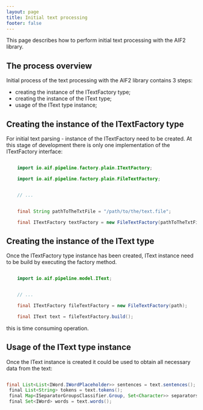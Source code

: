 ```yaml
---
layout: page
title: Initial text processing
footer: false
---
```


This page describes how to perform initial text processing with the AIF2 library.

## The process overview

Initial process of the text processing with the AIF2 library contains 3 steps:

* creating the instance of the ITextFactory type;
* creating the instance of the IText type;
* usage of the IText type instance; 

## Creating the instance of the ITextFactory type

For initial text parsing - instance of the ITextFactory need to be created. At this stage of development there is only one implementation of the ITextFactory interface:

``` java

    import io.aif.pipeline.factory.plain.ITextFactory;

    import io.aif.pipeline.factory.plain.FileTextFactory;


    // ...


    final String pathToTheTxtFile = "/path/to/the/text.file";

    final ITextFactory textFactory = new FileTextFactory(pathToTheTxtFile);

```

## Creating the instance of the IText type

Once the ITextFactory type instance has been created, IText instance need to be build by executing the factory method.

``` java

    import io.aif.pipeline.model.IText;


    // ...

    final ITextFactory fileTextFactory = new FileTextFactory(path);

    final IText text = fileTextFactory.build();
```

this is time consuming operation.

## Usage of the IText type instance

Once the IText instance is created it could be used to obtain all necessary data from the text:

``` java

final List<List<IWord.IWordPlaceholder>> sentences = text.sentences();
 final List<String> tokens = text.tokens();
 final Map<ISeparatorGroupsClassifier.Group, Set<Character>> separators = text.separators();
 final Set<IWord> words = text.words();
```